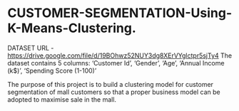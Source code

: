 # CUSTOMER-SEGMENTATION-Using-K-Means-Clustering.
DATASET URL - https://drive.google.com/file/d/19BOhwz52NUY3dg8XErVYglctpr5sjTy4 
The dataset contains 5 columns: 
‘Customer Id’, ‘Gender’, ‘Age’, ‘Annual Income (k$)’, ‘Spending Score (1-100)’

The purpose of this project is to build a clustering model for customer segmentation of mall customers so that a proper business model can be adopted to maximise sale in the mall. 

